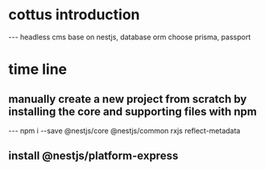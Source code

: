 # cottus introduction
--- headless cms base on nestjs, database orm choose prisma, passport

# time line
## manually create a new project from scratch by installing the core and supporting files with npm
--- npm i --save @nestjs/core @nestjs/common rxjs reflect-metadata
## install @nestjs/platform-express

